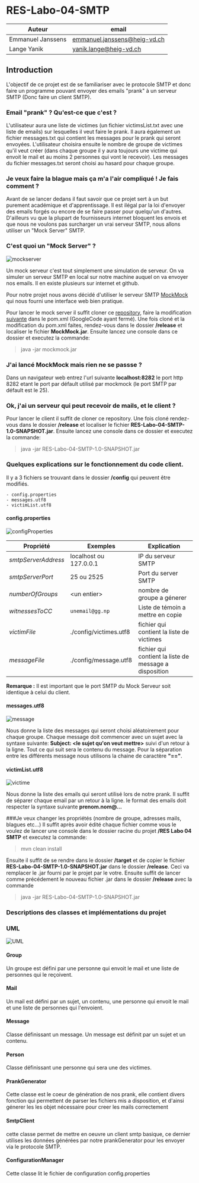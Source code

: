 
# RES-Labo-04-SMTP

|Auteur|email|
|-----------------|--------------|
| Emmanuel Janssens | emmanuel.janssens@heig-vd.ch|
| Lange Yanik | yanik.lange@heig-vd.ch

## Introduction

L'objectif de ce projet est de se familiariser avec le protocole SMTP et donc faire un programme pouvant envoyer des emails "prank" à un serveur SMTP (Donc faire un client SMTP).
 

### Email "prank" ? Qu'est-ce que c'est ?

L'utilisateur aura une liste de victimes (un fichier victimsList.txt avec une liste de emails) sur lesquelles il veut faire le prank. Il aura également un fichier messages.txt qui contient les messages pour le prank qui seront envoyées.
L'utilisateur choisira ensuite le nombre de groupe de victimes qu'il veut créer (dans chaque groupe il y aura toujours une victime qui envoit le mail et au moins 2 personnes qui vont le recevoir). Les messages du fichier messages.txt seront choisi au hasard pour chaque groupe.


### Je veux faire la blague mais ça m'a l'air compliqué ! Je fais comment ?

Avant de se lancer dedans il faut savoir que ce projet sert à un but purement académique et d'apprentissage. Il est ilégal par la loi d'envoyer des emails forgés ou encore de se faire passer pour quelqu'un d'autres. D'ailleurs vu que la plupart de fournisseurs internet bloquent les envois et que nous ne voulons pas surcharger un vrai serveur SMTP, nous allons utiliser un "Mock Server" SMTP.

### C'est quoi un "Mock Server" ?
![mockserver](images/mockmock.PNG)

Un mock serveur c'est tout simplement une simulation de serveur. On va simuler un serveur SMTP en local sur notre machine auquel on va envoyer nos emails.
Il en existe plusieurs sur internet et github. 

Pour notre projet nous avons décidé d'utiliser le serveur SMTP [MockMock](https://github.com/tweakers/MockMock) qui nous fourni une interface web bien pratique.

Pour lancer le mock server il suffit cloner ce [repository](https://github.com/tweakers/MockMock),
faire la modification [suivante](https://github.com/tweakers/MockMock/pull/8/commits/fa4bea3079d88d7d7b9a28e3b0864ba6f3d9f7ff) dans le pom.xml (GoogleCode ayant fermé).
Une fois cloné et la modification du pom.xml faites, rendez-vous dans le dossier **/release** et localiser le fichier **MockMock.jar**.
Ensuite lancez une console dans ce dossier et executez la commande:
>java -jar mockmock.jar

### J'ai lancé MockMock mais rien ne se passse ?

Dans un navigateur web entrez l'url suivante **localhost:8282** le port http 8282 etant le port par défault utilisé par mockmock (le port SMTP par défault est le 25).

### Ok, j'ai un serveur qui peut recevoir de mails, et le client ?

Pour lancer le client il suffit de cloner ce repository.
Une fois cloné rendez-vous dans le dossier **/release** et localiser le fichier **RES-Labo-04-SMTP-1.0-SNAPSHOT.jar**.
Ensuite lancez une console dans ce dossier et executez la commande:
>java -jar RES-Labo-04-SMTP-1.0-SNAPSHOT.jar

### Quelques explications sur le fonctionnement du code client.
Il y a 3 fichiers se trouvant dans le dossier **/config** qui peuvent être modifiés.

    - config.properties
    - messages.utf8
    - victimList.utf8


#### config.properties
![configProperties](images/properties.PNG)


|Propriété               |Exemples                          |Explication
|----------------    |-------------------------------|-----------------------------|
|*smtpServerAddress*| localhost ou 127.0.0.1        |  IP du serveur SMTP  |
|*smtpServerPort*   | 25 ou 2525                    |Port du server SMTP |
|*numberOfGroups*   |\<un entier\>                  |nombre de groupe a génerer |
| *witnessesToCC*    | `unemail@gg.np`               |Liste de témoin a mettre en copie|
|*victimFile*|./config/victimes.utf8|fichier qui contient la liste de victimes|
|*messageFile*|./config/message.utf8|fichier qui contient la liste de message a disposition|

**Remarque :** Il est important que le port SMTP du Mock Serveur soit identique à celui du client.


#### messages.utf8
![message](images/message.PNG)

Nous donne la liste des messages qui seront choisi aléatoirement pour chaque groupe.
Chaque message doit commencer avec un sujet avec la syntaxe suivante:  **Subject: <le sujet qu'on veut mettre>** suivi d'un retour à la ligne. Tout ce qui suit sera le contenu du message.
Pour la séparation entre les différents message nous utilisons la chaine de caractère **"=="**.

#### victimList.utf8
![victime](images/victimes.PNG)

Nous donne la liste des emails qui seront utilisé lors de notre prank. Il suffit de séparer chaque email par un retour à la ligne.
le format des emails doit respecter la syntaxe suivante **prenom.nom@...**

###Je veux changer les propriétés (nombre de groupe, adresses mails, blagues etc...)
Il suffit après avoir édité chaque fichier comme vous le voulez de lancer une console dans le dossier racine du projet **/RES Labo 04 SMTP** et executez la commande:
>mvn clean install

Ensuite il suffit de se rendre dans le dossier **/target** et de copier le fichier **RES-Labo-04-SMTP-1.0-SNAPSHOT.jar** dans le dossier **/release**.
Ceci va remplacer le .jar fourni par le projet par le votre.
Ensuite suffit de lancer comme précédement le nouveau fichier .jar dans le dossier **/release** avec la commande
>java -jar RES-Labo-04-SMTP-1.0-SNAPSHOT.jar


### Descriptions des classes et implémentations du projet
### UML
![UML](images/UML.png)

#### Group

Un groupe est défini par une personne qui envoit le mail et une liste de personnes qui le reçoivent.

#### Mail

Un mail est défini par un sujet, un contenu, une personne qui envoit le mail et une liste de personnes qui l'envoient.

#### Message

Classe définissant un message. Un message est définit par un sujet et un contenu.

#### Person

Classe définissant une personne qui sera une des victimes.

#### PrankGenerator

Cette classe est le coeur de génération de nos prank, elle contient divers fonction qui permettent de parser les fichiers
mis a disposition, et d'ainsi génerer les les objet nécessaire pour creer les mails correctement

#### SmtpClient

cette classe permet de mettre en oeuvre un client smtp basique, ce dernier utilises les données générées par 
notre prankGenerator pour les envoyer via le protocole SMTP.

#### ConfigurationManager

Cette classe lit le fichier de configuration config.properties
